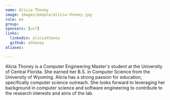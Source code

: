 ```yaml
---
name: Alicia Thoney
image: images/people/alicia-thoney.jpg
role: ms
group:
sponsors: [ucf] 
links:
  linkedin: aliciathoney
  github: athoney
aliases:

---
```


Alicia Thoney is a Computer Engineering Master's student at the University of Central Florida. She earned her B.S. in Computer Science from the University of Wyoming. Alicia has a strong passion for education, specifically computer science outreach. She looks forward to leveraging her background in computer science and software engineering to contribute to the research interests and aims of the lab.


